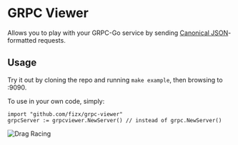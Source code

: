 # GRPC Viewer

Allows you to play with your GRPC-Go service by sending [Canonical JSON](https://developers.google.com/protocol-buffers/docs/proto3#json)-formatted requests.

## Usage

Try it out by cloning the repo and running `make example`, then browsing to :9090.

To use in your own code, simply:

    import "github.com/fizx/grpc-viewer"
    grpcServer := grpcviewer.NewServer() // instead of grpc.NewServer()



![Drag Racing](Dragster.jpg)

